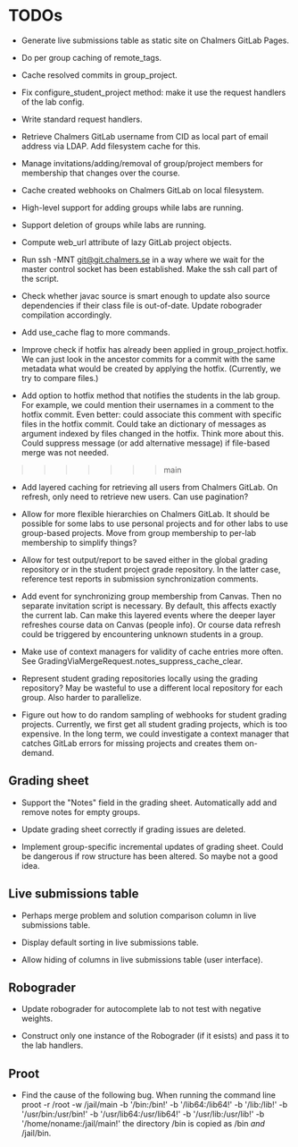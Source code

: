 # TODOs

* Generate live submissions table as static site on Chalmers GitLab Pages.

* Do per group caching of remote_tags.

* Cache resolved commits in group_project.

* Fix configure_student_project method:
  make it use the request handlers of the lab config.

* Write standard request handlers.

* Retrieve Chalmers GitLab username from CID as local part of email address via LDAP.
  Add filesystem cache for this.

* Manage invitations/adding/removal of group/project members for membership that changes over the course.

* Cache created webhooks on Chalmers GitLab on local filesystem.

* High-level support for adding groups while labs are running.

* Support deletion of groups while labs are running.

* Compute web_url attribute of lazy GitLab project objects.

* Run ssh -MNT git@git.chalmers.se in a way where we wait for the master control socket has been established.
  Make the ssh call part of the script.

* Check whether javac source is smart enough to update also source dependencies if their class file is out-of-date.
  Update robograder compilation accordingly.

* Add use_cache flag to more commands.

* Improve check if hotfix has already been applied in group_project.hotfix.
  We can just look in the ancestor commits for a commit with the same metadata what would be created by applying the hotfix.
  (Currently, we try to compare files.)

* Add option to hotfix method that notifies the students in the lab group.
  For example, we could mention their usernames in a comment to the hotfix commit.
  Even better: could associate this comment with specific files in the hotfix commit.
  Could take an dictionary of messages as argument indexed by files changed in the hotfix.
  Think more about this.
  Could suppress message (or add alternative message) if file-based merge was not needed.
>>>>>>> main

* Add layered caching for retrieving all users from Chalmers GitLab.
  On refresh, only need to retrieve new users.
  Can use pagination?

* Allow for more flexible hierarchies on Chalmers GitLab.
  It should be possible for some labs to use personal projects and for other labs to use group-based projects.
  Move from group membership to per-lab membership to simplify things?

* Allow for test output/report to be saved either in the global grading repository or in the student project grade repository.
  In the latter case, reference test reports in submission synchronization comments.

* Add event for synchronizing group membership from Canvas.
  Then no separate invitation script is necessary.
  By default, this affects exactly the current lab.
  Can make this layered events where the deeper layer refreshes course data on Canvas (people info).
  Or course data refresh could be triggered by encountering unknown students in a group.

* Make use of context managers for validity of cache entries more often.
  See GradingViaMergeRequest.notes_suppress_cache_clear.

* Represent student grading repositories locally using the grading repository?
  May be wasteful to use a different local repository for each group.
  Also harder to parallelize.

* Figure out how to do random sampling of webhooks for student grading projects.
  Currently, we first get all student grading projects, which is too expensive.
  In the long term, we could investigate a context manager that catches GitLab errors for missing projects and creates them on-demand.

## Grading sheet

* Support the "Notes" field in the grading sheet.
  Automatically add and remove notes for empty groups.

* Update grading sheet correctly if grading issues are deleted.

* Implement group-specific incremental updates of grading sheet.
  Could be dangerous if row structure has been altered.
  So maybe not a good idea.

## Live submissions table

* Perhaps merge problem and solution comparison column in live submissions table.

* Display default sorting in live submissions table.

* Allow hiding of columns in live submissions table (user interface).

## Robograder

* Update robograder for autocomplete lab to not test with negative weights.

* Construct only one instance of the Robograder (if it esists) and pass it to the lab handlers.

## Proot

* Find the cause of the following bug.
  When running the command line
    proot -r /root -w /jail/main -b '/bin:/bin!' -b '/lib64:/lib64!' -b '/lib:/lib!' -b '/usr/bin:/usr/bin!' -b '/usr/lib64:/usr/lib64!' -b '/usr/lib:/usr/lib!' -b '/home/noname:/jail/main!'
  the directory /bin is copied as /bin *and* /jail/bin.

